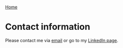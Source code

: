 [Home](index.md)

# Contact information
Please contact me via [email](mailto:t.vanderzwaard@uu.nl) or go to my [LinkedIn page](https://www.linkedin.com/in/thomasvdzwaard/).
